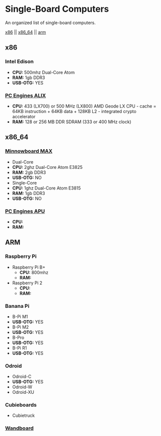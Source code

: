 # Single-Board Computers
An organized list of single-board computers.

[x86](#x86) || [x86_64](#x86_64) || [arm](#arm)

## x86

### Intel Edison
* **CPU:** 500mhz Dual-Core Atom
* **RAM:** 1gb DDR3
* **USB-OTG:** YES

### [PC Engines ALIX](http://www.pcengines.ch/alix.htm)
* **CPU:** 433 (LX700) or 500 MHz (LX800) AMD Geode LX CPU - cache = 64KB instruction + 64KB data + 128KB L2 - integrated crypto accelerator
* **RAM:** 128 or 256 MB DDR SDRAM (333 or 400 MHz clock)
 


## x86_64
### [Minnowboard MAX](http://www.elinux.org/MinnowBoard) 
* Dual-Core
 * **CPU:** 2ghz Dual-Core Atom E3825 
 * **RAM:** 2gb DDR3
 * **USB-OTG:** NO
* Single-Core
 * **CPU:** 1ghz Dual-Core Atom E3815
 * **RAM:** 1gb DDR3
 * **USB-OTG:** NO

### [PC Engines APU](http://www.pcengines.ch/apu.htm) 
* **CPU:** 
* **RAM:**
 
## ARM
### Raspberry Pi
* Raspberry Pi B+
  * **CPU:** 800mhz
  * **RAM:**
* Raspberry Pi 2
  * **CPU:** 
  * **RAM:**

### Banana Pi
* B-Pi M1
 * **USB-OTG:** YES 
* B-Pi M2
 * **USB-OTG:** YES 
* B-Pro
 * **USB-OTG:** YES
* B-Pi R1
 * **USB-OTG:** YES

### Odroid
* Odroid-C
 * **USB-OTG:** YES
* Odroid-W
* Odroid-XU

### Cubieboards
* Cubietruck

### [Wandboard](http://wandboard.org/)
